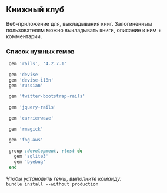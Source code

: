 ## Книжный клуб

Веб-приложение для, выкладывания книг.
Залогиненным пользователям можно выкладывать книги, описание к ним + комментарии.

### Список нужных гемов

```ruby 
 gem 'rails', '4.2.7.1'
 
 gem 'devise'
 gem 'devise-i18n'
 gem 'russian'
 
 gem 'twitter-bootstrap-rails'
 
 gem 'jquery-rails'
 
 gem 'carrierwave'
 
 gem 'rmagick'
 
 gem 'fog-aws'
 
 group :development, :test do
   gem 'sqlite3'
   gem 'byebug'
 end
 ```
 
 *Чтобы установить гемы, выполните команду:*  
 `bundle install --without production`